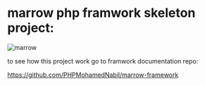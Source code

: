# marrow php framwork skeleton project:
![marrow](https://github.com/PHPMohamedNabil/marrow/assets/29188634/51ce0aa4-4e89-4232-a174-c3dc6242854e)

to see how this project work go to framwork documentation repo:

https://github.com/PHPMohamedNabil/marrow-framework
